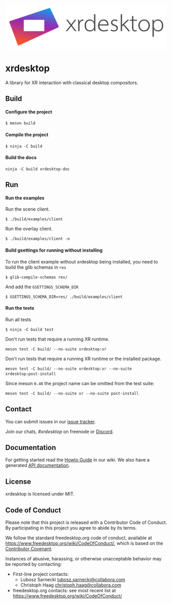 ![xrdesktop Logo](doc/xrdesktop.png)

xrdesktop
=========

A library for XR interaction with classical desktop compositors.

## Build

#### Configure the project
```
$ meson build
```

#### Compile the project
```
$ ninja -C build
```

#### Build the docs
```
ninja -C build xrdesktop-doc
```

## Run

#### Run the examples
Run the scene client.

```
$ ./build/examples/client
```

Run the overlay client.

```
$ ./build/examples/client -o
```

#### Build gsettings for running without installing
To run the client example without xrdesktop being installed, you need to
build the glib schemas in `res`

```
$ glib-compile-schemas res/
```

And add the `GSETTINGS_SCHEMA_DIR`

```
$ GSETTINGS_SCHEMA_DIR=res/ ./build/examples/client
```


#### Run the tests

Run all tests

```
$ ninja -C build test
```

Don't run tests that require a running XR runtime.

```
meson test -C build/ --no-suite xrdesktop:xr
```

Don't run tests that require a running XR runtime or the installed package.

```
meson test -C build/ --no-suite xrdesktop:xr --no-suite xrdesktop:post-install
```

Since meson `0.46` the project name can be omitted from the test suite:

```
meson test -C build/ --no-suite xr --no-suite post-install
```

## Contact

You can submit issues in our [issue tracker](https://gitlab.freedesktop.org/xrdesktop/xrdesktop/issues).

Join our chats, *#xrdesktop* on freenode or [Discord](https://discord.gg/msETben).

## Documentation

For getting started read the [Howto Guide](https://gitlab.freedesktop.org/xrdesktop/xrdesktop/wikis/howto) in our wiki. We also have a generated [API documentation](https://xrdesktop.freedesktop.org/doc/).

## License

xrdesktop is licensed under MIT.

## Code of Conduct

Please note that this project is released with a Contributor Code of Conduct.
By participating in this project you agree to abide by its terms.

We follow the standard freedesktop.org code of conduct,
available at <https://www.freedesktop.org/wiki/CodeOfConduct/>,
which is based on the [Contributor Covenant](https://www.contributor-covenant.org).

Instances of abusive, harassing, or otherwise unacceptable behavior may be
reported by contacting:

* First-line project contacts:
  * Lubosz Sarnecki <lubosz.sarnecki@collabora.com>
  * Christoph Haag <christoph.haag@collabora.com>
* freedesktop.org contacts: see most recent list at <https://www.freedesktop.org/wiki/CodeOfConduct/>

